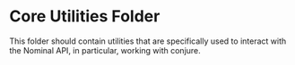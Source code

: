 # Core Utilities Folder

This folder should contain utilities that are specifically used to interact with the Nominal API, in particular, working with conjure.
